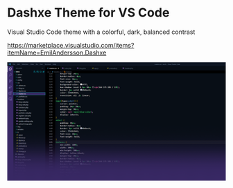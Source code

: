 # Dashxe Theme for VS Code
Visual Studio Code theme with a colorful, dark, balanced contrast

https://marketplace.visualstudio.com/items?itemName=EmilAndersson.Dashxe


![Dashxe Theme](1.png)
